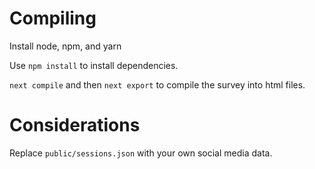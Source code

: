 # Compiling 
Install node, npm, and yarn

Use `npm install` to install dependencies.

`next compile` and then `next export` to compile the survey into html files.

# Considerations
Replace `public/sessions.json` with your own social media data.

